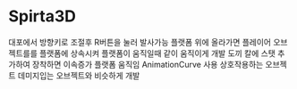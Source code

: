 # Spirta3D

대포에서 방향키로 조절후 R버튼을 눌러 발사가능
플랫폼 위에 올라가면 플레이어 오브젝트를를 플랫폼에 상속시켜 플랫폼이 움직일때 같이 움직이게 개발
도끼 칼에 스탯 추가하여 장착하면 이속증가 
플랫폼 움직임 AnimationCurve 사용
상호작용하는 오브젝트 데미지입는 오브젝트와 비슷하게 개발
